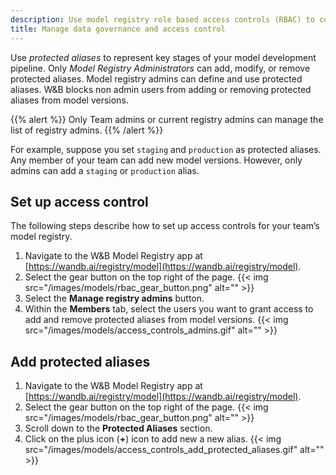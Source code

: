 ```yaml
---
description: Use model registry role based access controls (RBAC) to control who can update protected aliases.
title: Manage data governance and access control
---
```


Use *protected aliases* to represent key stages of your model development pipeline. Only *Model Registry Administrators* can add, modify, or remove protected aliases. Model registry admins can define and use protected aliases. W&B blocks non admin users from adding or removing protected aliases from model versions.

{{% alert %}}
Only Team admins or current registry admins can manage the list of registry admins.
{{% /alert %}}

For example, suppose you set `staging` and `production` as protected aliases. Any member of your team can add new model versions. However, only admins can add a `staging` or `production` alias.


## Set up access control
The following steps describe how to set up access controls for your team’s model registry.

1. Navigate to the W&B Model Registry app at [https://wandb.ai/registry/model](https://wandb.ai/registry/model).
2. Select the gear button on the top right of the page.
{{< img src="/images/models/rbac_gear_button.png" alt="" >}}
3. Select the **Manage registry admins** button. 
4. Within the **Members** tab, select the users you want to grant access to add and remove protected aliases from model versions.
{{< img src="/images/models/access_controls_admins.gif" alt="" >}}


## Add protected aliases
1. Navigate to the W&B Model Registry app at [https://wandb.ai/registry/model](https://wandb.ai/registry/model).
2. Select the gear button on the top right of the page.
{{< img src="/images/models/rbac_gear_button.png" alt="" >}}
3. Scroll down to the **Protected Aliases** section.
4. Click on the plus icon (**+**) icon to add new a new alias.
{{< img src="/images/models/access_controls_add_protected_aliases.gif" alt="" >}}
